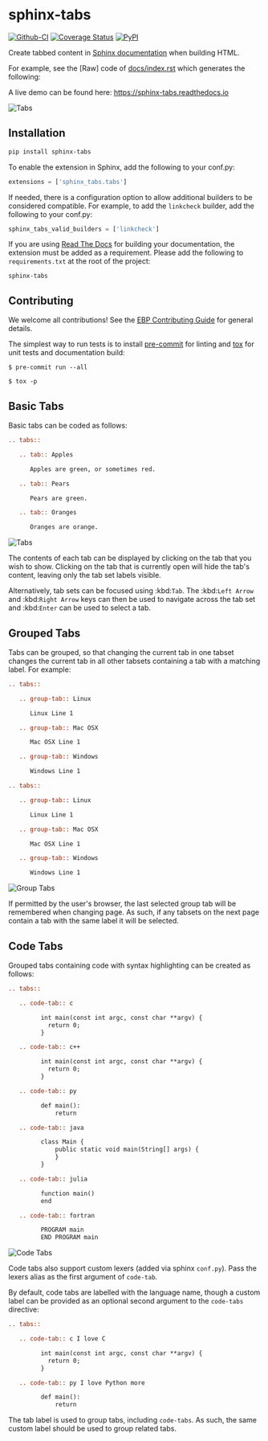 # sphinx-tabs

[![Github-CI][github-ci]][github-link]
[![Coverage Status][codecov-badge]][codecov-link]
[![PyPI][pypi-badge]][pypi-link]

Create tabbed content in [Sphinx documentation](http://www.sphinx-doc.org) when building HTML.

For example, see the [Raw] code of [docs/index.rst](docs/index.rst) which generates the following:

A live demo can be found here: <https://sphinx-tabs.readthedocs.io>

![Tabs](/images/tabs.gif)

## Installation

```bash
pip install sphinx-tabs
```

To enable the extension in Sphinx, add the following to your conf.py:

```python
extensions = ['sphinx_tabs.tabs']
```

If needed, there is a configuration option to allow additional builders to be considered compatible. For example, to add the `linkcheck` builder, add the following to your conf.py:

```python
sphinx_tabs_valid_builders = ['linkcheck']
```

If you are using [Read The Docs](https://readthedocs.org/) for building your documentation, the extension must be added as a requirement. Please add the following to `requirements.txt` at the root of the project:

```
sphinx-tabs
```

## Contributing

We welcome all contributions!
See the [EBP Contributing Guide](https://executablebooks.org/en/latest/contributing.html) for general details.

The simplest way to run tests is to install [pre-commit](https://pre-commit.com/) for linting and [tox](https://tox.readthedocs.io) for unit tests and documentation build:

```console
$ pre-commit run --all
```

```console
$ tox -p
```

## Basic Tabs

Basic tabs can be coded as follows:

```rst
.. tabs::

   .. tab:: Apples

      Apples are green, or sometimes red.

   .. tab:: Pears

      Pears are green.

   .. tab:: Oranges

      Oranges are orange.
```

![Tabs](/images/tabs.gif)

The contents of each tab can be displayed by clicking on the tab that you wish to show. Clicking on the tab that is currently open will hide the tab's content, leaving only the tab set labels visible.

Alternatively, tab sets can be focused using :kbd:`Tab`. The :kbd:`Left Arrow` and :kbd:`Right Arrow` keys can then be used to navigate across the tab set and :kbd:`Enter` can be used to select a tab.

## Grouped Tabs

Tabs can be grouped, so that changing the current tab in one tabset changes the current tab in all other tabsets containing a tab with a matching label.
For example:

```rst
.. tabs::

   .. group-tab:: Linux

      Linux Line 1

   .. group-tab:: Mac OSX

      Mac OSX Line 1

   .. group-tab:: Windows

      Windows Line 1

.. tabs::

   .. group-tab:: Linux

      Linux Line 1

   .. group-tab:: Mac OSX

      Mac OSX Line 1

   .. group-tab:: Windows

      Windows Line 1
```

![Group Tabs](/images/groupTabs.gif)

If permitted by the user's browser, the last selected group tab will be remembered when changing page. As such, if any tabsets on the next page contain a tab with the same label it will be selected.


## Code Tabs

Grouped tabs containing code with syntax highlighting can be created as follows:

```rst
.. tabs::

   .. code-tab:: c

         int main(const int argc, const char **argv) {
           return 0;
         }

   .. code-tab:: c++

         int main(const int argc, const char **argv) {
           return 0;
         }

   .. code-tab:: py

         def main():
             return

   .. code-tab:: java

         class Main {
             public static void main(String[] args) {
             }
         }

   .. code-tab:: julia

         function main()
         end

   .. code-tab:: fortran

         PROGRAM main
         END PROGRAM main
```

![Code Tabs](/images/codeTabs.gif)

Code tabs also support custom lexers (added via sphinx `conf.py`). Pass the lexers alias as the first argument of `code-tab`.

By default, code tabs are labelled with the language name, though a custom label can be provided as an optional second argument to the `code-tabs` directive:

```rst
.. tabs::

   .. code-tab:: c I love C

         int main(const int argc, const char **argv) {
           return 0;
         }

   .. code-tab:: py I love Python more

         def main():
             return

```

The tab label is used to group tabs, including `code-tabs`. As such, the same custom label should be used to group related tabs.

[github-ci]: https://github.com/executablebooks/sphinx-tabs/workflows/continuous-integration/badge.svg?branch=master
[github-link]: https://github.com/executablebooks/sphinx-tabs
[pypi-badge]: https://img.shields.io/pypi/v/sphinx-tabs.svg
[pypi-link]: https://pypi.org/project/sphinx-tabs
[codecov-badge]: https://codecov.io/gh/executablebooks/sphinx-tabs/branch/master/graph/badge.svg
[codecov-link]: https://codecov.io/gh/executablebooks/sphinx-tabs
